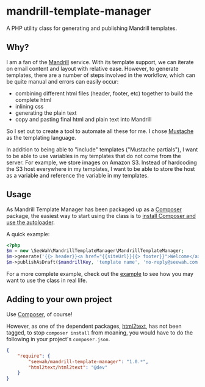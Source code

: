 mandrill-template-manager
=========================

A PHP utility class for generating and publishing Mandrill templates.

Why?
----

I am a fan of the [Mandrill](http://mandrill.com) service. With its template support, we can iterate on email content and layout with relative ease. However, to generate templates, there are a number of steps involved in the workflow, which can be quite manual and errors can easily occur:

 * combining different html files (header, footer, etc) together to build the complete html
 * inlining css
 * generating the plain text
 * copy and pasting final html and plain text into Mandrill

So I set out to create a tool to automate all these for me. I chose [Mustache](http://mustache.github.com/) as the templating language.

In addition to being able to "include" templates ("Mustache partials"), I want to be able to use variables in my templates that do not come from the server. For example, we store images on Amazon S3. Instead of hardcoding the S3 host everywhere in my templates, I want to be able to store the host as a variable and reference the variable in my templates.

Usage
-----

As Mandrill Template Manager has been packaged up as a [Composer](http://getcomposer.org/) package, the easiest way to start using the class is to [install Composer and use the autoloader](http://getcomposer.org/doc/00-intro.md).

A quick example:

```php
<?php
$m = new \SeeWah\MandrillTemplateManager\MandrillTemplateManager;
$m->generate('{{> header}}<a href="{{siteUrl}}{{> footer}}">Welcome</a>', $partials, array('siteUrl' => 'http://seewah.com'), $css);
$m->publishAsDraft($mandrillKey, 'template name', 'no-reply@seewah.com', 'See Wah', 'Getting started');
```

For a more complete example, check out the [example](https://github.com/seewah/mandrill-template-manager/tree/master/example) to see how you may want to use the class in real life.

Adding to your own project
--------------------------

Use [Composer](http://getcomposer.org/), of course!

However, as one of the dependent packages, [html2text](https://packagist.org/packages/html2text/html2text), has not been tagged, to stop `composer install` from moaning, you would have to do the following in your project's `composer.json`.

```json
{
	"require": {
		"seewah/mandrill-template-manager": "1.0.*",
		"html2text/html2text": "@dev"
	}
}
```
